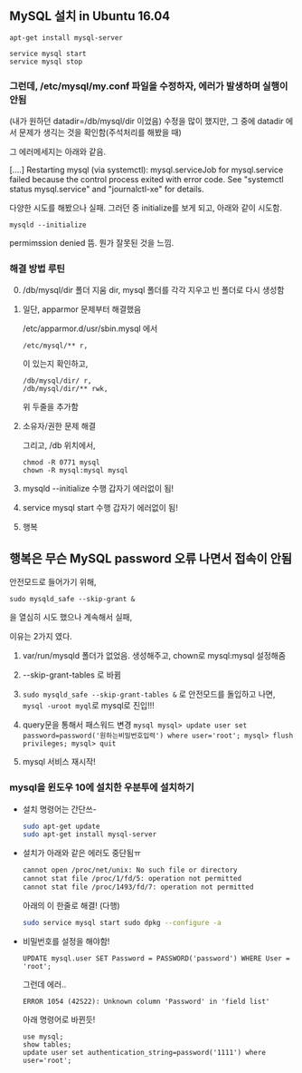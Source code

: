 ## MySQL 설치 in Ubuntu 16.04

```
apt-get install mysql-server
```

```
service mysql start
service mysql stop
```

### 그런데, /etc/mysql/my.conf 파일을 수정하자, 에러가 발생하며 실행이 안됨
(내가 원하던 datadir=/db/mysql/dir 이었음)
수정을 많이 했지만, 그 중에 datadir 에서 문제가 생긱는 것을 확인함(주석처리를 해봤을 때)

그 에러메세지는 아래와 같음.

[....] Restarting mysql (via systemctl): mysql.serviceJob for mysql.service failed because the control process exited with error code. See "systemctl status mysql.service" and "journalctl-xe" for details.

다양한 시도를 해봤으나 실패.
그러던 중 initialize를 보게 되고, 아래와 같이 시도함.

```
mysqld --initialize
```
permimssion denied 뜸. 뭔가 잘못된 것을 느낌.


### 해결 방법 루틴

0. /db/mysql/dir 폴더 지움
dir, mysql 폴더를 각각 지우고 빈 폴더로 다시 생성함

1. 일단, apparmor 문제부터 해결했음

    /etc/apparmor.d/usr/sbin.mysql 에서
    ```
    /etc/mysql/** r,
    ```
    이 있는지 확인하고,

    ```
    /db/mysql/dir/ r,
    /db/mysql/dir/** rwk,
    ```
    위 두줄을 추가함

2. 소유자/권한 문제 해결

    그리고, /db 위치에서,
    ```
    chmod -R 0771 mysql
    chown -R mysql:mysql mysql
    ```

3. mysqld --initialize 수행
    갑자기 에러없이 됨!

4. service mysql start 수행
    갑자기 에러없이 됨!

5. 행복

## 행복은 무슨 MySQL password 오류 나면서 접속이 안됨

안전모드로 들어가기 위해,
```
sudo mysqld_safe --skip-grant &
```
을 열심히 시도 했으나 계속해서 실패,

이유는 2가지 였다.

1. var/run/mysqld 폴더가 없었음. 생성해주고, chown로 mysql:mysql 설정해줌

2. --skip-grant-tables 로 바뀜

3. ```sudo mysqld_safe --skip-grant-tables &``` 로 안전모드를 돌입하고 나면,
```mysql -uroot myql```로 mysql로 진입!!!

4. query문을 통해서 패스워드 변경
        ```mysql
        mysql> update user set password=password('원하는비밀번호입력') where user='root';
        mysql> flush privileges;
        mysql> quit
        ```
5. mysql 서비스 재시작!

### mysql을 윈도우 10에 설치한 우분투에 설치하기
- 설치 명령어는 간단쓰-
    ```bash
    sudo apt-get update
    sudo apt-get install mysql-server
    ```
- 설치가 아래와 같은 에러도 중단됨ㅠ
    ```bash
    cannot open /proc/net/unix: No such file or directory
    cannot stat file /proc/1/fd/5: operation not permitted
    cannot stat file /proc/1493/fd/7: operation not permitted
    ```
    아래의 이 한줄로 해결! (다행)
    ```bash
    sudo service mysql start sudo dpkg --configure -a
    ```
- 비밀번호를 설정을 해야함!
    ```
    UPDATE mysql.user SET Password = PASSWORD('password') WHERE User = 'root';
    ```
    그런데 에러..
    ```
    ERROR 1054 (42S22): Unknown column 'Password' in 'field list'
    ```
    아래 명령어로 바뀐듯!
    ```
    use mysql;
    show tables;
    update user set authentication_string=password('1111') where user='root';
    ```
